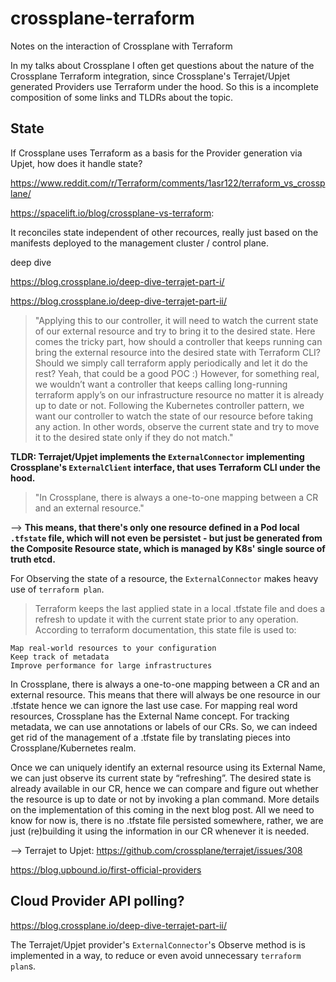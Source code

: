 # crossplane-terraform
Notes on the interaction of Crossplane with Terraform 

In my talks about Crossplane I often get questions about the nature of the Crossplane Terraform integration, since Crossplane's Terrajet/Upjet generated Providers use Terraform under the hood. So this is a incomplete composition of some links and TLDRs about the topic.

## State

If Crossplane uses Terraform as a basis for the Provider generation via Upjet, how does it handle state?

https://www.reddit.com/r/Terraform/comments/1asr122/terraform_vs_crossplane/

https://spacelift.io/blog/crossplane-vs-terraform:

It reconciles state independent of other recources, really just based on the manifests deployed to the management cluster / control plane.


deep dive

https://blog.crossplane.io/deep-dive-terrajet-part-i/

https://blog.crossplane.io/deep-dive-terrajet-part-ii/

> "Applying this to our controller, it will need to watch the current state of our external resource and try to bring it to the desired state. Here comes the tricky part, how should a controller that keeps running can bring the external resource into the desired state with Terraform CLI? Should we simply call terraform apply periodically and let it do the rest? Yeah, that could be a good POC :) However, for something real, we wouldn’t want a controller that keeps calling long-running terraform apply’s on our infrastructure resource no matter it is already up to date or not. Following the Kubernetes controller pattern, we want our controller to watch the state of our resource before taking any action. In other words, observe the current state and try to move it to the desired state only if they do not match."


__TLDR: Terrajet/Upjet implements the `ExternalConnector` implementing Crossplane's `ExternalClient` interface, that uses Terraform CLI under the hood.__

> "In Crossplane, there is always a one-to-one mapping between a CR and an external resource."

--> __This means, that there's only one resource defined in a Pod local `.tfstate` file, which will not even be persistet - but just be generated from the Composite Resource state, which is managed by K8s' single source of truth etcd.__

For Observing the state of a resource, the `ExternalConnector` makes heavy use of `terraform plan`.



> Terraform keeps the last applied state in a local .tfstate file and does a refresh to update it with the current state prior to any operation. According to terraform documentation, this state file is used to:

    Map real-world resources to your configuration
    Keep track of metadata
    Improve performance for large infrastructures

In Crossplane, there is always a one-to-one mapping between a CR and an external resource. This means that there will always be one resource in our .tfstate hence we can ignore the last use case. For mapping real word resources, Crossplane has the External Name concept. For tracking metadata, we can use annotations or labels of our CRs. So, we can indeed get rid of the management of a .tfstate file by translating pieces into Crossplane/Kubernetes realm.

Once we can uniquely identify an external resource using its External Name, we can just observe its current state by “refreshing”. The desired state is already available in our CR, hence we can compare and figure out whether the resource is up to date or not by invoking a plan command. More details on the implementation of this coming in the next blog post. All we need to know for now is, there is no .tfstate file persisted somewhere, rather, we are just (re)building it using the information in our CR whenever it is needed.



--> Terrajet to Upjet: https://github.com/crossplane/terrajet/issues/308

https://blog.upbound.io/first-official-providers


## Cloud Provider API polling?

https://blog.crossplane.io/deep-dive-terrajet-part-ii/

The Terrajet/Upjet provider's `ExternalConnector`'s Observe method is is implemented in a way, to reduce or even avoid unnecessary `terraform plan`s.



